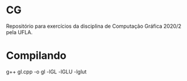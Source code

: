 # CG
Repositório para exercícios da disciplina de Computação Gráfica 2020/2 pela UFLA.

# Compilando 

g++ gl.cpp -o gl -lGL -lGLU -lglut
